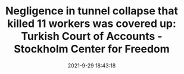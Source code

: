 ---
"title": "Negligence in tunnel collapse that killed 11 workers was covered up: Turkish Court of Accounts - Stockholm Center for Freedom"
"date": "2021-9-29 18:43:18"
"feed_name": "GOOGLENEWSCONSTRUCTION"
"feed_website": "https://news.google.com/search?q=construction%2Bincident&hl=en-US&gl=US&ceid=US:en"
"feed_rss": "https://news.google.com/rss/search?q=construction%2Bincident&hl=en-US&gl=US&ceid=US:en"
"link": "https://stockholmcf.org/negligence-in-tunnel-collapse-that-killed-11-workers-was-covered-up-turkish-court-of-accounts/"
"source": "{'href': 'https://stockholmcf.org', 'title': 'Stockholm Center for Freedom'}"
"file": "_posts/2021-1-1-64290ff9577df6eed3304911c0c2b87357e9a5ad.md"
"accident": "0"
"drilling": "0"
"dead": "0"
"injured": "0"
"arrested": "0"
"where": "unknown site"
"causes": "unknown"
"place": "unknown place"
---